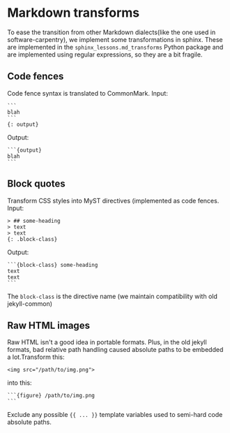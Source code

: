 # Markdown transforms

To ease the transition from other Markdown dialects(like the one used
in software-carpentry), we implement some transformations in sphinx.
These are implemented in the `sphinx_lessons.md_transforms` Python
package and are implemented using regular expressions, so they are a
bit fragile.

## Code fences

Code fence syntax is translated to CommonMark.  Input:

````
```
blah
```
{: output}
````

Output:

````
```{output}
blah
```
````

## Block quotes

Transform CSS styles into MyST directives (implemented as code
fences.  Input:

```
> ## some-heading
> text
> text
{: .block-class}
```

Output:

````
```{block-class} some-heading
text
text
```
````

The `block-class` is the directive name (we maintain compatibility
with old jekyll-common)

## Raw HTML images

Raw HTML isn't a good idea in portable formats.  Plus, in the old
jekyll formats, bad relative path handling caused absolute paths to be
embedded a lot.Transform this:

```
<img src="/path/to/img.png">
```

into this:

````
```{figure} /path/to/img.png
```
````

Exclude any possible `{{ ... }}` template variables used to
semi-hard code absolute paths.
